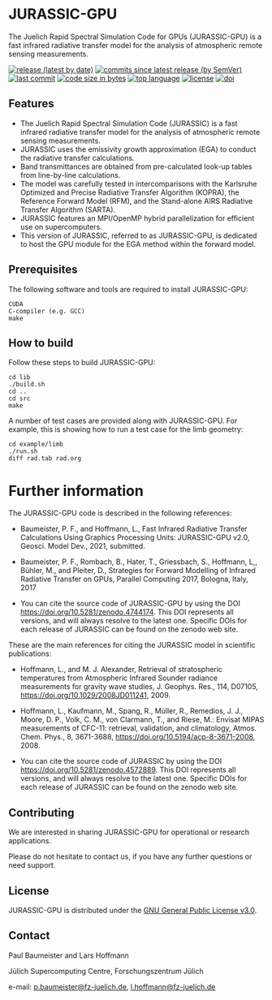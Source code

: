 # JURASSIC-GPU

The Juelich Rapid Spectral Simulation Code for GPUs (JURASSIC-GPU) is a fast infrared radiative transfer model for the analysis of atmospheric remote sensing measurements.

[![release (latest by date)](https://img.shields.io/github/v/release/slcs-jsc/jurassic-gpu)](https://github.com/slcs-jsc/jurassic-gpu/releases)
[![commits since latest release (by SemVer)](https://img.shields.io/github/commits-since/slcs-jsc/jurassic-gpu/latest)](https://github.com/slcs-jsc/jurassic-gpu/commits/master)
[![last commit](https://img.shields.io/github/last-commit/slcs-jsc/jurassic-gpu.svg)](https://github.com/slcs-jsc/jurassic-gpu/commits/master)
[![code size in bytes](https://img.shields.io/github/languages/code-size/slcs-jsc/jurassic-gpu.svg)](https://github.com/slcs-jsc/jurassic-gpu/tree/master/src)
[![top language](https://img.shields.io/github/languages/top/slcs-jsc/jurassic-gpu.svg)](https://github.com/slcs-jsc/jurassic-gpu/tree/master/src)
[![license](https://img.shields.io/github/license/slcs-jsc/jurassic-gpu.svg)](https://github.com/slcs-jsc/jurassic-gpu/blob/master/COPYING)
[![doi](https://zenodo.org/badge/DOI/10.5281/zenodo.4572889.svg)](https://doi.org/10.5281/zenodo.4572889)

## Features

* The Juelich Rapid Spectral Simulation Code (JURASSIC) is a fast infrared radiative transfer model for the analysis of atmospheric remote sensing measurements.
* JURASSIC uses the emissivity growth approximation (EGA) to conduct the radiative transfer calculations.
* Band transmittances are obtained from pre-calculated look-up tables from line-by-line calculations.
* The model was carefully tested in intercomparisons with the Karlsruhe Optimized and Precise Radiative Transfer Algorithm (KOPRA), the Reference Forward Model (RFM), and the Stand-alone AIRS Radiative Transfer Algorithm (SARTA).
* JURASSIC features an MPI/OpenMP hybrid parallelization for efficient use on supercomputers.
* This version of JURASSIC, referred to as JURASSIC-GPU, is dedicated to host the GPU module for the EGA method within the forward model.
    
## Prerequisites

The following software and tools are required to install JURASSIC-GPU:

    CUDA
    C-compiler (e.g. GCC)
    make

## How to build

Follow these steps to build JURASSIC-GPU:

    cd lib
    ./build.sh
    cd ..
    cd src
    make

A number of test cases are provided along with JURASSIC-GPU. For example, this is showing how to run a test case for the limb geometry:

    cd example/limb
    ./run.sh
    diff rad.tab rad.org

# Further information

The JURASSIC-GPU code is described in the following references:

* Baumeister, P. F., and Hoffmann, L., Fast Infrared Radiative Transfer Calculations Using Graphics Processing Units: JURASSIC-GPU v2.0, Geosci. Model Dev., 2021, submitted.

* Baumeister, P. F., Rombach, B., Hater, T., Griessbach, S., Hoffmann, L,, Bühler, M., and Pleiter, D., Strategies for Forward Modelling of Infrared Radiative Transfer on GPUs, Parallel Computing 2017, Bologna, Italy, 2017

* You can cite the source code of JURASSIC-GPU by using the DOI https://doi.org/10.5281/zenodo.4744174. This DOI represents all versions, and will always resolve to the latest one. Specific DOIs for each release of JURASSIC can be found on the zenodo web site.
    
These are the main references for citing the JURASSIC model in scientific publications:

* Hoffmann, L., and M. J. Alexander, Retrieval of stratospheric temperatures from Atmospheric Infrared Sounder radiance measurements for gravity wave studies, J. Geophys. Res., 114, D07105, https://doi.org/10.1029/2008JD011241, 2009.

* Hoffmann, L., Kaufmann, M., Spang, R., Müller, R., Remedios, J. J., Moore, D. P., Volk, C. M., von Clarmann, T., and Riese, M.: Envisat MIPAS measurements of CFC-11: retrieval, validation, and climatology, Atmos. Chem. Phys., 8, 3671-3688, https://doi.org/10.5194/acp-8-3671-2008, 2008.

* You can cite the source code of JURASSIC by using the DOI https://doi.org/10.5281/zenodo.4572889. This DOI represents all versions, and will always resolve to the latest one. Specific DOIs for each release of JURASSIC can be found on the zenodo web site.

## Contributing

We are interested in sharing JURASSIC-GPU for operational or research applications.

Please do not hesitate to contact us, if you have any further questions or need support.

## License

JURASSIC-GPU is distributed under the [GNU General Public License v3.0](https://github.com/slcs-jsc/mptrac/blob/jurassic-gpu/COPYING).

## Contact

Paul Baumeister and Lars Hoffmann

Jülich Supercomputing Centre, Forschungszentrum Jülich

e-mail: p.baumeister@fz-juelich.de, l.hoffmann@fz-juelich.de
